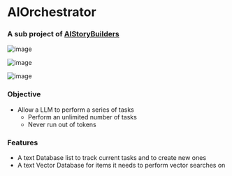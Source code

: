 # AIOrchestrator
### A sub project of [AIStoryBuilders](https://github.com/ADefWebserver/AIStoryBuilders)

![image](https://github.com/ADefWebserver/AIOrchestrator/assets/1857799/25b6189a-b40f-4397-b71a-e4c262b2e56b)

![image](https://github.com/ADefWebserver/AIOrchestrator/assets/1857799/fc84de22-af6d-48d3-9693-d4ee341facbe)

![image](https://github.com/ADefWebserver/AIOrchestrator/assets/1857799/d8bc287f-5493-44e0-bdb6-6019636b23cf)

### Objective

- Allow a LLM to perform a series of tasks
    - Perform an unlimited number of tasks
    - Never run out of tokens

### Features

- A text Database list to track current tasks and to create new ones
- A text Vector Database for items it needs to perform vector searches on
